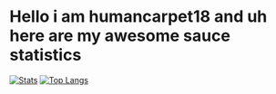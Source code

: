 # Hello i am humancarpet18 and uh here are my awesome sauce statistics
[![Stats](https://github-readme-stats.vercel.app/api?username=humancarpet18&show_icons=true&count_private=false&theme=radical)](https://pornhub.com)
[![Top Langs](https://github-readme-stats.vercel.app/api/top-langs/?username=humancarpet18&layout=compact&theme=radical)](https://pornhub.com)

